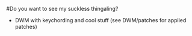 #Do you want to see my suckless thingaling?

- DWM with keychording and cool stuff (see DWM/patches for applied patches)
